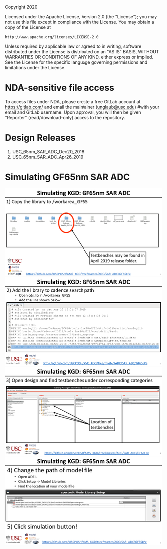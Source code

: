Copyright 2020

Licensed under the Apache License, Version 2.0 (the "License");
you may not use this file except in compliance with the License.
You may obtain a copy of the License at

    http://www.apache.org/licenses/LICENSE-2.0

Unless required by applicable law or agreed to in writing, software
distributed under the License is distributed on an "AS IS" BASIS,
WITHOUT WARRANTIES OR CONDITIONS OF ANY KIND, either express or implied.
See the License for the specific language governing permissions and
limitations under the License.

# NDA-sensitive file access
To access files under NDA, please create a free GitLab account at <https://gitlab.com/> and email the maintainer (unglaub@usc.edu) 
#with your email and GitLab username. Upon approval, you will then be given "Reporter" (read/download-only) access to the repository.

# Design Releases
1. USC_65nm_SAR_ADC_Dec20_2018
2. USC_65nm_SAR_ADC_Apr26_2019

# Simulating GF65nm SAR ADC

<img src="Documentation/images/Simulating_GF65_SAR_ADC_Page_2.png">
<img src="Documentation/images/Simulating_GF65_SAR_ADC_Page_3.png">
<img src="Documentation/images/Simulating_GF65_SAR_ADC_Page_4.png">
<img src="Documentation/images/Simulating_GF65_SAR_ADC_Page_5.png">
